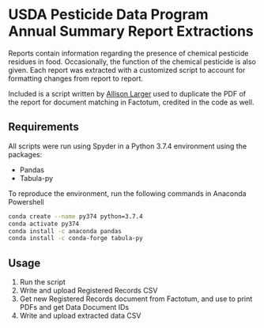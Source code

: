 # USDA Pesticide Data Program Annual Summary Report Extractions

Reports contain information regarding the presence of chemical pesticide residues in food.  Occasionally, the function of the chemical pesticide is also given.  Each report was extracted with a customized script to account for formatting changes from report to report.  

Included is a script written by [Allison Larger](https://github.com/larger-allison) used to duplicate the PDF of the report for document matching in Factotum, credited in the code as well.

## Requirements

All scripts were run using Spyder in a Python 3.7.4 environment using the packages:
* Pandas
* Tabula-py


To reproduce the environment, run the following commands in Anaconda Powershell
```bash
conda create --name py374 python=3.7.4
conda activate py374
conda install -c anaconda pandas
conda install -c conda-forge tabula-py
```

## Usage

1. Run the script
2. Write and upload Registered Records CSV
3. Get new Registered Records document from Factotum, and use to print PDFs and get Data Document IDs
4. Write and upload extracted data CSV
